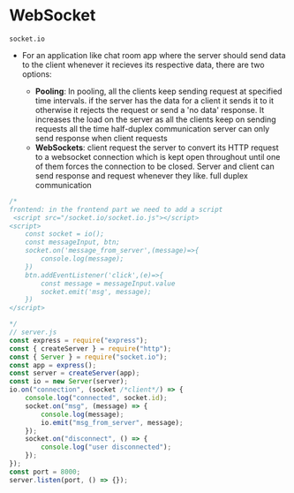 # WebSocket

`socket.io`

-   For an application like chat room app where the server should send data to the client whenever it recieves its respective data, there are two options:

    -   **Pooling**: In pooling, all the clients keep sending request at specified time intervals. if the server has the data for a client it sends it to it otherwise it rejects the request or send a 'no data' response. It increases the load on the server as all the clients keep on sending requests all the time half-duplex communication server can only send response when client requests
    -   **WebSockets**: client request the server to convert its HTTP request to a websocket connection which is kept open throughout until one of them forces the connection to be closed. Server and client can send response and request whenever they like. full duplex communication

```js
/* 
frontend: in the frontend part we need to add a script
 <script src="/socket.io/socket.io.js"></script>
<script>
    const socket = io();
    const messageInput, btn;
    socket.on('message_from_server',(message)=>{
        console.log(message);
    })
    btn.addEventListener('click',(e)=>{
        const message = messageInput.value
        socket.emit('msg', message);
    })
</script>

*/
// server.js
const express = require("express");
const { createServer } = require("http");
const { Server } = require("socket.io");
const app = express();
const server = createServer(app);
const io = new Server(server);
io.on("connection", (socket /*client*/) => {
    console.log("connected", socket.id);
    socket.on("msg", (message) => {
        console.log(message);
        io.emit("msg_from_server", message);
    });
    socket.on("disconnect", () => {
        console.log("user disconnected");
    });
});
const port = 8000;
server.listen(port, () => {});
```
